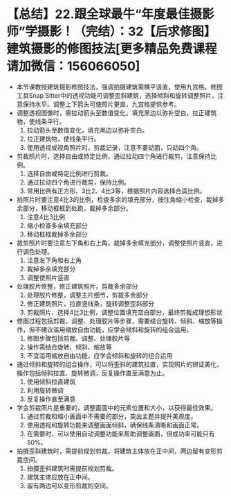 # 【总结】22.跟全球最牛“年度最佳摄影师”学摄影！（完结）：32【后求修图】建筑摄影的修图技法[更多精品免费课程请加微信：156066050]

-   本节课教授建筑摄影修图技法，强调拍摄建筑需横平竖直，使用九宫格。修图工具Snap Sitter中的透视功能可调整歪斜建筑，选择倾斜和旋转调整照片，注意保持水平。调整上下箭头可使照片更直，九宫格提供参考。
-   调整透视图像时，需拉动箭头至数值变化，填充黑边以弥补空白，拉正建筑物，使线条平行。
    1.  拉动箭头至数值变化，填充黑边以弥补空白。
    2.  拉正建筑物，使线条平行。
    3.  使用透视或视角照片时，剪裁记录，注意不要动面，只动四个角。
-   剪裁照片时，选择自由或特定比例，通过拉动四个角进行裁剪，注意保持比例。
    1.  选择自由或特定比例进行剪裁。
    2.  通过拉动四个角进行裁剪，保持比例。
    3.  常用比例有正方形、3比2、4比3等，根据照片内容选择合适比例。
-   拍照片时要注意4比3的比例，检查多余的填充部分，按住角缩小检查，裁掉多余部分，移动框框到处跑，裁掉多余部分。
    1.  注意4比3比例
    2.  缩小检查多余填充部分
    3.  移动框框裁掉多余部分
-   裁剪照片时要注意左下角和右上角，裁掉多余填充部分，调整使照片竖直，进行调色处理。
    1.  注意左下角和右上角
    2.  裁掉多余填充部分
    3.  调整使照片竖直
-   处理胶片修整，修正建筑照片，剪裁多余部分
    1.  处理胶片修整，调整主片细节，剪裁多余部分
    2.  修正建筑照片，拉直竖线条，旋转调整歪斜部分
    3.  剪裁照片，选择4比3比例，调整位置填充空白部分，最终剪裁成理想形状
-   修图过程包括剪裁、调整、处理胶片等步骤，需要结合旋转、倾斜、缩放等操作，但不建议滥用缩放自由功能，应学会倾斜和旋转的组合运用。
    1.  修图步骤包括剪裁、调整、处理胶片等
    2.  操作需结合旋转、倾斜、缩放等
    3.  不宜滥用缩放自由功能，应学会倾斜和旋转的组合运用
-   通过倾斜和旋转的组合操作，可以将歪斜的建筑拉直，实现照片的辨证美化，操作包括倾斜拉直、旋转微调，反复操作直至满意为止。
    1.  使用倾斜拉直建筑
    2.  利用旋转微调
    3.  反复操作直至满意
-   学会剪裁照片是重要的，调整画面中的元素位置和大小，以获得最佳效果。
    1.  通过剪裁和缩小画面中不需要的部分，突出主题并提升美观度。
    2.  使用透视和旋转功能来调整画面倾斜，确保线条清晰和画面正常。
    3.  在需要时，可以使用自动调整功能来帮助调整画面，但成功率可能只有50%。
-   拍摄歪斜建筑时，需提前规划剪裁，将建筑主体放在正中间，两边留有变形剪裁空间。
    1.  拍摄歪斜建筑时需提前规划剪裁。
    2.  建筑主体应放在正中间。
    3.  留有两边可以变形剪裁的空间。